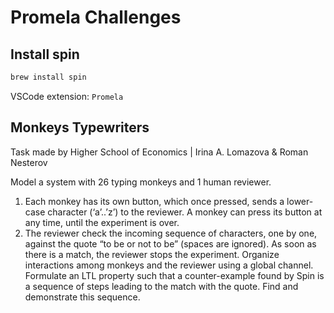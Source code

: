 # Promela Challenges

## Install spin

```bash
brew install spin
```

VSCode extension: `Promela`

## Monkeys Typewriters

Task made by Higher School of Economics | Irina A. Lomazova & Roman Nesterov

Model a system with 26 typing monkeys and 1 human reviewer.
1. Each monkey has its own button, which once pressed, sends a lower-case character (‘a’..’z’) to the reviewer. A monkey can press its button at any time, until the experiment is over.
2. The reviewer check the incoming sequence of characters, one by one, against the quote “to be or not to be” (spaces are ignored). As soon as there is a match, the reviewer stops the experiment.
Organize interactions among monkeys and the reviewer using a global channel. Formulate an LTL property such that a counter-example found by Spin is a sequence of steps leading to the match with the quote. Find and demonstrate this sequence.